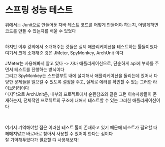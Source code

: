 # 스프링 성능 테스트
위에서는 Junit으로 만들어둔 자바 테스트 코드를 어떻게 만들어야 하는지, 어떻게하면 코드를 만들 수 있는지를 배울 수 있었다 <br>
<br>

하지만 이후 강의에서 소개해주는 것들은 실제 애플리케이션을 테스트하는 툴들이였다 <br>
여기서 크게 소개해준 것은 JMeter, SpyMonkey, ArchUnit 이다 <br>

JMeter는 사용해봐서 알고 있다 -> 자바 애플리케이션으로, 단순하게 api에 부하를 주면서 테스트를 진행하는 방식이다 <br>
그리고 SpyMonkey는 스프링부트 내에 설치해서 애플리케이션을 돌리는데 있어서 다양한 문제들을 일으킬 수 있도록 설정을 주고, 실제로 에러를 확인할 수 있는 그러한 라이브러리이다 <br>
마지막으로 ArchUnit은, 내부의 프로젝트에서 순환참조와 같은 그런 이슈사항들이 존재하는지, 전체적인 프로젝트의 구조에 대해서 테스트할 수 있는 그러한 애플리케이션이다 <br>
<br><br>

여기서 기억해야할 점은 이러한 테스트 툴이 존재하고 있기 때문에 테스트가 필요할 때 헤메지말고 바로바로 찾아서 사용할 수 있어야 한다는 점이다 <br>
잘 기억해두었다가 필요할 떄 사용해보자! <br>
<br><br>

<br><br><br><br><br><br><br><br><br><br>
